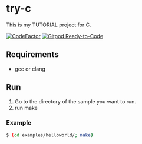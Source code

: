 # try-c
This is my TUTORIAL project for C.

[![CodeFactor](https://www.codefactor.io/repository/github/devlights/try-c/badge)](https://www.codefactor.io/repository/github/devlights/try-c)
[![Gitpod Ready-to-Code](https://img.shields.io/badge/Gitpod-Ready--to--Code-blue?logo=gitpod)](https://gitpod.io/#https://github.com/devlights/try-c) 

## Requirements

- gcc or clang

## Run

1. Go to the directory of the sample you want to run.
2. run make

### Example

```sh
$ (cd examples/helloworld/; make)
```
